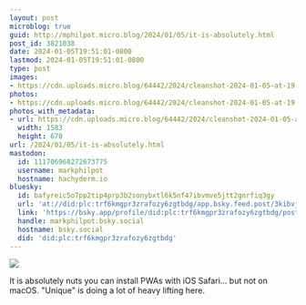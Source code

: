 ```yaml
---
layout: post
microblog: true
guid: http://mphilpot.micro.blog/2024/01/05/it-is-absolutely.html
post_id: 3821038
date: 2024-01-05T19:51:01-0800
lastmod: 2024-01-05T19:51:01-0800
type: post
images:
- https://cdn.uploads.micro.blog/64442/2024/cleanshot-2024-01-05-at-19.48.582x.jpg
photos:
- https://cdn.uploads.micro.blog/64442/2024/cleanshot-2024-01-05-at-19.48.582x.jpg
photos_with_metadata:
- url: https://cdn.uploads.micro.blog/64442/2024/cleanshot-2024-01-05-at-19.48.582x.jpg
  width: 1583
  height: 670
url: /2024/01/05/it-is-absolutely.html
mastodon:
  id: 111706968272673775
  username: markphilpot
  hostname: hachyderm.io
bluesky:
  id: bafyreic5o7pp2tip4prp3b2sonybxtl6k5nf47ibvmve5jtt2gnrfiq3gy
  url: 'at://did:plc:trf6kmgpr3zrafozy6zgtbdg/app.bsky.feed.post/3kibvjy3qe22s'
  link: 'https://bsky.app/profile/did:plc:trf6kmgpr3zrafozy6zgtbdg/post/3kibvjy3qe22s'
  handle: markphilpot.bsky.social
  hostname: bsky.social
  did: 'did:plc:trf6kmgpr3zrafozy6zgtbdg'
---
```

![](https://micro.markphilpot.com/uploads/2024/cleanshot-2024-01-05-at-19.48.582x.jpg)

It is absolutely nuts you can install PWAs with iOS Safari... but not on macOS. "Unique" is doing a lot of heavy lifting here.

